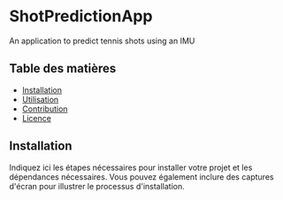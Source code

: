# ShotPredictionApp

An application to predict tennis shots using an IMU

## Table des matières

- [Installation](#installation)
- [Utilisation](#utilisation)
- [Contribution](#contribution)
- [Licence](#licence)

## Installation

Indiquez ici les étapes nécessaires pour installer votre projet et les dépendances nécessaires. Vous pouvez également inclure des captures d'écran pour illustrer le processus d'installation.

